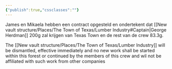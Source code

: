 ```yaml
---
{"publish":true,"cssclasses":""}
---
```


James en Mikaela hebben een contract opgesteld en ondertekent dat [[New vault structure/Places/The Town of Texas/Lumber Industry#Captain\|George Herdman]] 200g zal krijgen van Texas Town en de rest van de crew 83.3g. 

The [[New vault structure/Places/The Town of Texas/Lumber Industry]] will be dismantled, effective immediately and no new work shall be started within this forest or continued by the members of this crew and wil not be affiliated with such work from other companies 
